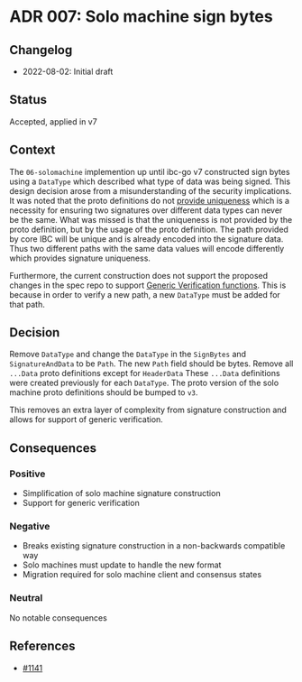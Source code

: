 # ADR 007: Solo machine sign bytes

## Changelog
* 2022-08-02: Initial draft

## Status

Accepted, applied in v7

## Context

The `06-solomachine` implemention up until ibc-go v7 constructed sign bytes using a `DataType` which described what type of data was being signed. 
This design decision arose from a misunderstanding of the security implications.
It was noted that the proto definitions do not [provide uniqueness](https://github.com/cosmos/cosmos-sdk/pull/7237#discussion_r484264573) which is a necessity for ensuring two signatures over different data types can never be the same.
What was missed is that the uniqueness is not provided by the proto definition, but by the usage of the proto definition. 
The path provided by core IBC will be unique and is already encoded into the signature data.
Thus two different paths with the same data values will encode differently which provides signature uniqueness. 

Furthermore, the current construction does not support the proposed changes in the spec repo to support [Generic Verification functions](https://github.com/cosmos/ibc/issues/684).
This is because in order to verify a new path, a new `DataType` must be added for that path. 

## Decision

Remove `DataType` and change the `DataType` in the `SignBytes` and `SignatureAndData` to be `Path`. 
The new `Path` field should be bytes. 
Remove all `...Data` proto definitions except for `HeaderData`
These `...Data` definitions were created previously for each `DataType`.
The proto version of the solo machine proto definitions should be bumped to `v3`. 

This removes an extra layer of complexity from signature construction and allows for support of generic verification.

## Consequences

### Positive
- Simplification of solo machine signature construction
- Support for generic verification 

### Negative
- Breaks existing signature construction in a non-backwards compatible way
- Solo machines must update to handle the new format
- Migration required for solo machine client and consensus states

### Neutral
No notable consequences

## References

* [#1141](https://github.com/cosmos/ibc-go/issues/1141)
